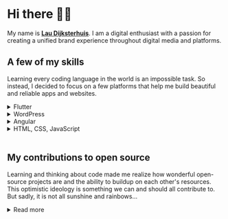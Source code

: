 # Hi there 👋🏼
My name is **[Lau Dijksterhuis](https://laudijksterhuis.com "Laudijksterhuis.com")**. I am a digital enthusiast with a passion for creating a unified brand experience throughout digital media and platforms.

## A few of my skills

Learning every coding language in the world is an impossible task. So instead, I decided to focus on a few platforms that help me build beautiful and reliable apps and websites.
<details>
<summary>Flutter</summary>
<hr>
After I finished my first course about Android app development on <a target="_blank"  href="https://www.udacity.com/course/android-basics-nanodegree-by-google--nd803 ">Udacity</a>, I came across Flutter and I loved it immediately. The unlimited styling possibilities and the ability to write code once and deploy it to multiple platforms jumpstarted my career as an app developer. 
<br><br>
Today I have built multiple Flutter apps that run on all kind of platforms from Smart TV's to Phones and even within Microsoft Teams.
<hr>
</details>

<details>
<summary>WordPress</summary>
<hr>
    The very first website I build in my life was power by WordPress. <b>I hated it...</b> one plugin broke the whole website and I decided to learn how to code myself.
<br><br>
    After a few years I decided to give WordPress another try (because of my job) and I loved it. Working with reliable plugins like <a href="https://jetpack.com" target="_blank">Jetpack</a> makes building with WordPress fast and fun while being sure there is a backup no matter what happens.  
<hr>
</details>

<details>
<summary>Angular</summary>
<hr>
    At the moment I am still kind off new to JavaScript frameworks but so far Angular has been great to use. 
<hr>
</details>

<details>
<summary>HTML, CSS, JavaScript</summary>
<hr>
My story started the same as many developers
    <ul> <li>It all started with a simple webpage that said **Hello world!**. 
    
<li>Next, the font was italic and red, <span style="color:red; font-weight: bold;"> Hello world! </span>.</li>

<li>And finally, the console said <span style="font-family: 'Courier New'">Hello world from JavaScript</span> 
</li></ul>
I still like to begin with that blank sheet and create custom HTML, CSS and JavaScript to create beautiful unique UI's that extend my WordPress & Angular sites.

<hr>
</details>
<br>

## My contributions to open source
Learning and thinking about code made me realize how wonderful open-source projects are and the ability to buildup on each other's resources. This optimistic ideology is something we can and should all contribute to. But sadly, it is not all sunshine and rainbows...

<details>
<summary>Read more</summary>
<hr>
Each has their own way to contribute, one writes code and makes it publicly available, the other reads and check code for security issues and vulnerabilities.
<br><br>
This is important because open-source code also has a dark side. For example: Hackers that infiltrate big open-source projects, which many computers, servers or companies rely on, can spread some kind of malware to millions if not billions of computers. Which threatens all kinds of data, companies and in the worst case real people and societies. 
<br><br>
Personally, as a young developer, I feel responsible for contributing to de bright side of open-source software. That is why started publishing solutions to problems I have faced myself (mostly with Flutter). 
<br><br>
These can be small things like how to round the corners off a <span style="background-color: #aaa; color: #222; padding: 2px 8px; border-radius: 4px; word-spacing: 16px;">ExpansionTile ▾</span>. But also, bigger things like a fully customizable  World Map including every country & Island in the world (as far as I could find). Which you can both find at <a href="https://github.com/simplewidgets"> https://github.com/simplewidgets </a>
<br><br>
As a final note, I would like to encourage every developer to contribute to opensource code and check it for vulnerabilities (including mine) so together we can build a safe and open future.


</details>





